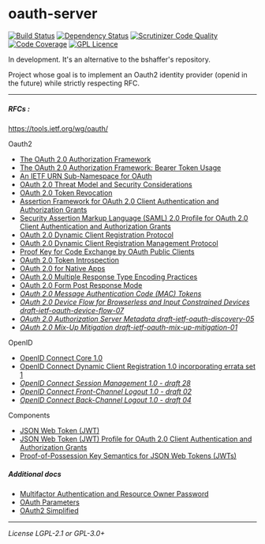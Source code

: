 # oauth-server

[![Build Status](https://travis-ci.org/alexandre-le-borgne/oauth-server.svg?branch=master)](https://travis-ci.org/alexandre-le-borgne/oauth-server)
[![Dependency Status](https://www.versioneye.com/user/projects/5a6109f70fb24f00459108d2/badge.svg?style=flat-square)](https://www.versioneye.com/user/projects/5a6109f70fb24f00459108d2)
[![Scrutinizer Code Quality](https://scrutinizer-ci.com/g/php-guard/oauth-server/badges/quality-score.png?b=master)](https://scrutinizer-ci.com/g/alexandre-le-borgne/php-guard/?branch=master)
[![Code Coverage](https://scrutinizer-ci.com/g/php-guard/oauth-server/badges/coverage.png?b=master)](https://scrutinizer-ci.com/g/alexandre-le-borgne/php-guard/?branch=master)
[![GPL Licence](https://badges.frapsoft.com/os/gpl/gpl.png?v=103)](https://opensource.org/licenses/GPL-3.0/)



In development. It's an alternative to the bshaffer's repository.

Project whose goal is to implement an Oauth2 identity provider (openid in the future) while strictly respecting RFC.


---
##### RFCs :

https://tools.ietf.org/wg/oauth/

Oauth2

* [The OAuth 2.0 Authorization Framework](https://tools.ietf.org/html/rfc6749)
* [The OAuth 2.0 Authorization Framework: Bearer Token Usage](https://tools.ietf.org/html/rfc6750)
* [An IETF URN Sub-Namespace for OAuth](https://tools.ietf.org/html/rfc6755)
* [OAuth 2.0 Threat Model and Security Considerations](https://tools.ietf.org/html/rfc6819)
* [OAuth 2.0 Token Revocation](https://tools.ietf.org/html/rfc7009)
* [Assertion Framework for OAuth 2.0 Client Authentication and Authorization Grants](https://tools.ietf.org/html/rfc7521)
* [Security Assertion Markup Language (SAML) 2.0 Profile for OAuth 2.0 Client Authentication and Authorization Grants](https://tools.ietf.org/html/rfc7522)
* [OAuth 2.0 Dynamic Client Registration Protocol](https://tools.ietf.org/html/rfc7591)
* [OAuth 2.0 Dynamic Client Registration Management Protocol](https://tools.ietf.org/html/rfc7592)
* [Proof Key for Code Exchange by OAuth Public Clients](https://tools.ietf.org/html/rfc7636)
* [OAuth 2.0 Token Introspection](https://tools.ietf.org/html/rfc7662)
* [OAuth 2.0 for Native Apps](https://tools.ietf.org/html/rfc8252)
* [OAuth 2.0 Multiple Response Type Encoding Practices](http://openid.net/specs/oauth-v2-multiple-response-types-1_0.html)
* [OAuth 2.0 Form Post Response Mode](http://openid.net/specs/oauth-v2-form-post-response-mode-1_0.html)
* _[OAuth 2.0 Message Authentication Code (MAC) Tokens](https://tools.ietf.org/html/draft-ietf-oauth-v2-http-mac-05)_
* _[OAuth 2.0 Device Flow for Browserless and Input Constrained Devices
                        draft-ietf-oauth-device-flow-07](https://tools.ietf.org/html/draft-ietf-oauth-device-flow-07)_
* _[OAuth 2.0 Authorization Server Metadata
                         draft-ietf-oauth-discovery-05](https://tools.ietf.org/html/draft-ietf-oauth-discovery-05)_
* _[OAuth 2.0 Mix-Up Mitigation
                     draft-ietf-oauth-mix-up-mitigation-01](https://tools.ietf.org/html/draft-ietf-oauth-mix-up-mitigation-01)_      
     
                         
OpenID

* [OpenID Connect Core 1.0](http://openid.net/specs/openid-connect-core-1_0.html)
* [OpenID Connect Dynamic Client Registration 1.0 incorporating errata set 1](http://openid.net/specs/openid-connect-registration-1_0.html)
* _[OpenID Connect Session Management 1.0 - draft 28](http://openid.net/specs/openid-connect-session-1_0.html)_
* _[OpenID Connect Front-Channel Logout 1.0 - draft 02](http://openid.net/specs/openid-connect-frontchannel-1_0.html)_
* _[OpenID Connect Back-Channel Logout 1.0 - draft 04](http://openid.net/specs/openid-connect-backchannel-1_0.html)_


Components

* [JSON Web Token (JWT)](https://tools.ietf.org/html/rfc7519)
* [JSON Web Token (JWT) Profile for OAuth 2.0 Client Authentication and Authorization Grants](https://tools.ietf.org/html/rfc7523)
* [Proof-of-Possession Key Semantics for JSON Web Tokens (JWTs)](https://tools.ietf.org/html/rfc7800)

##### Additional docs

* [Multifactor Authentication and Resource Owner Password](https://auth0.com/docs/api-auth/tutorials/multifactor-resource-owner-password)
* [OAuth Parameters](https://www.iana.org/assignments/oauth-parameters/oauth-parameters.xhtml)
* [OAuth2 Simplified](https://aaronparecki.com/oauth-2-simplified/)
---

_License LGPL-2.1 or GPL-3.0+_
